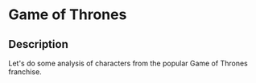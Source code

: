 # Game of Thrones

## Description
Let's do some analysis of characters from the popular Game of Thrones franchise.